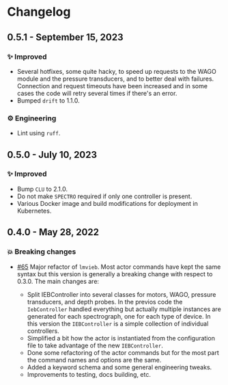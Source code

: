 # Changelog

## 0.5.1 - September 15, 2023

### ✨ Improved

* Several hotfixes, some quite hacky, to speed up requests to the WAGO module and the pressure transducers, and to better deal with failures. Connection and request timeouts have been increased and in some cases the code will retry several times if there's an error.
* Bumped `drift` to 1.1.0.

### ⚙️ Engineering

* Lint using `ruff`.


## 0.5.0 - July 10, 2023

### ✨ Improved

* Bump `CLU` to 2.1.0.
* Do not make `SPECTRO` required if only one controller is present.
* Various Docker image and build modifications for deployment in Kubernetes.


## 0.4.0 - May 28, 2022

### 💥 Breaking changes

* [#65](https://github.com/sdss/lvmieb/pull/65) Major refactor of `lmvieb`. Most actor commands have kept the same syntax but this version is generally a breaking change with respect to 0.3.0. The main changes are:

  * Split IEBController into several classes for motors, WAGO, pressure transducers, and depth probes. In the previos code the `IebController` handled everything but actually multiple instances are generated for each spectrograph, one for each type of device. In this version the `IEBController` is a simple collection of individual controllers.
  * Simplified a bit how the actor is instantiated from the configuration file to take advantage of the new `IEBController`.
  * Done some refactoring of the actor commands but for the most part the command names and options are the same.
  * Added a keyword schema and some general engineering tweaks.
  * Improvements to testing, docs building, etc.
